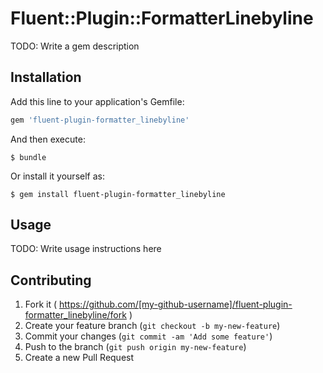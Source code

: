 # Fluent::Plugin::FormatterLinebyline

TODO: Write a gem description

## Installation

Add this line to your application's Gemfile:

```ruby
gem 'fluent-plugin-formatter_linebyline'
```

And then execute:

    $ bundle

Or install it yourself as:

    $ gem install fluent-plugin-formatter_linebyline

## Usage

TODO: Write usage instructions here

## Contributing

1. Fork it ( https://github.com/[my-github-username]/fluent-plugin-formatter_linebyline/fork )
2. Create your feature branch (`git checkout -b my-new-feature`)
3. Commit your changes (`git commit -am 'Add some feature'`)
4. Push to the branch (`git push origin my-new-feature`)
5. Create a new Pull Request
